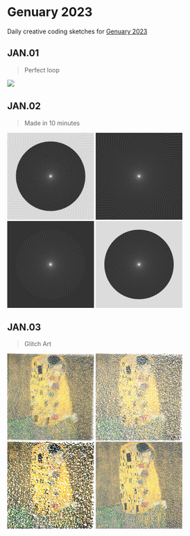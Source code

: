 # Genuary 2023

Daily creative coding sketches for [Genuary 2023](https://genuary.art/)

## JAN.01

> Perfect loop

<img src="./output/JAN01b.gif" width="200"/> 

## JAN.02

> Made in 10 minutes

<img src="./output/JAN02_1.png" width="200"/> <img src="./output/JAN02_2.png" width="200"/> <img src="./output/JAN02_3.png" width="200"/> <img src="./output/JAN02_4.png" width="200"/> 

## JAN.03

> Glitch Art

<img src="./output/JAN03_1.png" width="200"/> <img src="./output/JAN03_2.png" width="200"/> <img src="./output/JAN03_3.png" width="200"/> <img src="./output/JAN03_4.png" width="200"/> 
